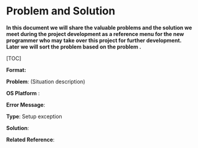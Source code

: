 # **Problem and Solution**

**In this document we will share the valuable problems and the solution we meet during the project development as a reference menu for the new programmer who may take over this project for further development. Later we will sort the problem based on the problem <type>.**

[TOC]

**Format:** 

**Problem**: (Situation description)

**OS Platform** :

**Error Message**:

**Type**: Setup exception

**Solution**:

**Related Reference**:
